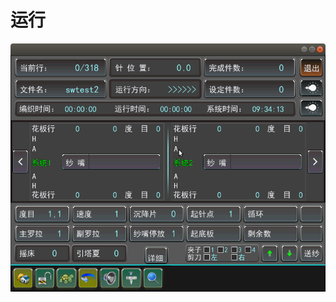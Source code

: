 # 运行



![](https://raw.githubusercontent.com/HQwangyun/HQ-image/master/%E8%BF%9B%E5%85%A5%E7%BC%96%E7%BB%87.png)

